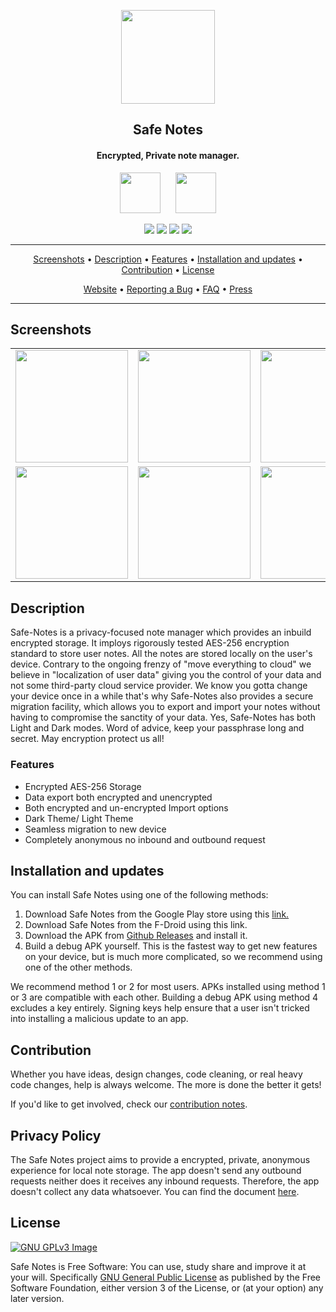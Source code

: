 <p align="center"><a href="https://github.com/keshav-space/safe_notes"><img src="https://raw.githubusercontent.com/keshav-space/safe_notes/main/assets/splash.png" width="150"></a></p> 
<h2 align="center"><b>Safe Notes</b></h2>
<h4 align="center">Encrypted, Private note manager.</h4>

<p align="center"><a href="https://play.google.com/store/apps/details?id=com.trisven.safenotes"><img src="https://raw.githubusercontent.com/keshav-space/safe_notes/main/assets/get-it-on-google-play-badge.png" height='65px' ></a>&nbsp;&nbsp;&nbsp;&nbsp;&nbsp;&nbsp;<a href="f-droid url"><img src="https://raw.githubusercontent.com/keshav-space/safe_notes/main/assets/get-it-on-f-droid-badge.png" height='65px'></a></p>



<p align="center">
<a href="https://github.com/keshav-space/safe_notes/releases" alt="GitHub release"><img src="https://img.shields.io/github/v/release/keshav-space/safe_notes" ></a>
<a href="https://www.gnu.org/licenses/gpl-3.0" alt="License: GPLv3"><img src="https://img.shields.io/badge/License-GPL%20v3-blue.svg"></a>
<a href="https://github.com/keshav-space/safe_notes/actions/" alt="Build Status"><img src="https://github.com/keshav-space/safe_notes/actions/workflows/flutter-ci.yml/badge.svg"></a>
<a href="https://matrix.to/#/#safenotes:matrix.org" alt="Matrix channel: #safenotes"><img src="https://img.shields.io/matrix/safenotes:matrix.org"></a>

</p>
<hr>
<p align="center"><a href="#screenshots">Screenshots</a> &bull; <a href="#description">Description</a> &bull; <a href="#features">Features</a> &bull; <a href="#installation-and-updates">Installation and updates</a> &bull; <a href="#contribution">Contribution</a> <!-- &bull; <a href="#donate">Donate</a> --> &bull; <a href="#license">License</a></p>
<p align="center"><a href="https://keshav-space.github.io/safe_notes">Website</a> &bull; <a href="https://keshav-space.github.io/safe_notes/bug-reporting.html">Reporting a Bug</a> &bull; <a href="https://github.com/keshav-space/safe_notes">FAQ</a> &bull; <a href="https://github.com/keshav-space/safe_notes">Press</a></p>
<hr>



## Screenshots

| | | | |
|:-------------------------:|:-------------------------:|:-------------------------:|:-------------------------:|
|<img src="https://raw.githubusercontent.com/keshav-space/safe_notes/main/fastlane/metadata/android/en-US/images/phoneScreenshots/shot_02.png" width="180">|<img src="https://raw.githubusercontent.com/keshav-space/safe_notes/main/fastlane/metadata/android/en-US/images/phoneScreenshots/shot_03.png" width="180">|<img src="https://raw.githubusercontent.com/keshav-space/safe_notes/main/fastlane/metadata/android/en-US/images/phoneScreenshots/shot_04.png" width=180>|<img src="https://raw.githubusercontent.com/keshav-space/safe_notes/main/fastlane/metadata/android/en-US/images/phoneScreenshots/shot_05.png" width=180>| 
|<img src="https://raw.githubusercontent.com/keshav-space/safe_notes/main/fastlane/metadata/android/en-US/images/phoneScreenshots/shot_06.png" width=180>|<img src="https://raw.githubusercontent.com/keshav-space/safe_notes/main/fastlane/metadata/android/en-US/images/phoneScreenshots/shot_08.png" width=180>|<img src="https://raw.githubusercontent.com/keshav-space/safe_notes/main/fastlane/metadata/android/en-US/images/phoneScreenshots/shot_09.png" width=180>|<img src="https://raw.githubusercontent.com/keshav-space/safe_notes/main/fastlane/metadata/android/en-US/images/phoneScreenshots/shot_07.png" width=180>|
 
<!-- [<img src="fastlane/metadata/android/en-US/images/phoneScreenshots/shot_01.png" width=180>](fastlane/metadata/android/en-US/images/phoneScreenshots/shot_01.png)
[<img src="fastlane/metadata/android/en-US/images/phoneScreenshots/shot_09.png" width=160>](fastlane/metadata/android/en-US/images/phoneScreenshots/shot_09.png)
[<img src="fastlane/metadata/android/en-US/images/phoneScreenshots/shot_10.png" width=160>](fastlane/metadata/android/en-US/images/phoneScreenshots/shot_10.png)
[<img src="fastlane/metadata/android/en-US/images/phoneScreenshots/shot_11.png" width=405>](fastlane/metadata/android/en-US/images/phoneScreenshots/shot_11.png)
[<img src="fastlane/metadata/android/en-US/images/phoneScreenshots/shot_12.png" width=405>](fastlane/metadata/android/en-US/images/phoneScreenshots/shot_12.png) -->

## Description

Safe-Notes is a privacy-focused note manager which provides an inbuild encrypted storage. It imploys rigorously tested  AES-256 encryption standard to store user notes. All the notes are stored locally on the user's device. Contrary to the ongoing frenzy of "move everything to cloud" we believe in "localization of user data" giving you the control of your data and not some third-party cloud service provider.
We know you gotta change your device once in a while that's why Safe-Notes also provides a secure migration facility, which allows you to export and import your notes without having to compromise the sanctity of your data. Yes, Safe-Notes has both Light and Dark modes. Word of advice, keep your passphrase long and secret. May encryption protect us all!

### Features

* Encrypted AES-256 Storage
* Data export both encrypted and unencrypted
* Both encrypted and un-encrypted Import options
* Dark Theme/ Light Theme
* Seamless migration to new device
* Completely anonymous no inbound and outbound request

<!-- Hidden span to keep old links compatible. -->
<span id="updates"></span>

## Installation and updates
You can install Safe Notes using one of the following methods:
 1. Download Safe Notes from the Google Play store using this [link.](https://play.google.com/store/apps/details?id=com.trisven.safenotes)
 2. Download Safe Notes from the F-Droid using this link.
 3. Download the APK from [Github Releases](https://github.com/keshav-space/safe_notes/releases) and install it.
 4. Build a debug APK yourself. This is the fastest way to get new features on your device, but is much more complicated, so we recommend using one of the other methods.

We recommend method 1 or 2 for most users. APKs installed using method 1 or 3 are compatible with each other. Building a debug APK using method 4 excludes a key entirely. Signing keys help ensure that a user isn't tricked into installing a malicious update to an app.


## Contribution
Whether you have ideas, design changes, code cleaning, or real heavy code changes, help is always welcome.
The more is done the better it gets!

If you'd like to get involved, check our [contribution notes](.github/CONTRIBUTING.md).

## Privacy Policy

The Safe Notes project aims to provide a encrypted, private, anonymous experience for local note storage. The app doesn't send any outbound requests neither does it receives any inbound requests. Therefore, the app doesn't collect any data whatsoever. You can find the document [here](./privacy-policy.md).

## License
[![GNU GPLv3 Image](https://www.gnu.org/graphics/gplv3-127x51.png)](https://www.gnu.org/licenses/gpl-3.0.en.html)  

Safe Notes is Free Software: You can use, study share and improve it at your
will. Specifically 
[GNU General Public License](https://www.gnu.org/licenses/gpl.html) as
published by the Free Software Foundation, either version 3 of the License, or
(at your option) any later version.  






<!-- ## Welcome to GitHub Pages

You can use the [editor on GitHub](https://github.com/keshav-space/safe_notes/edit/gh-pages/index.md) to maintain and preview the content for your website in Markdown files.

Whenever you commit to this repository, GitHub Pages will run [Jekyll](https://jekyllrb.com/) to rebuild the pages in your site, from the content in your Markdown files.

### Markdown

Markdown is a lightweight and easy-to-use syntax for styling your writing. It includes conventions for

```markdown
Syntax highlighted code block

# Header 1
## Header 2
### Header 3

- Bulleted
- List

1. Numbered
2. List

**Bold** and _Italic_ and `Code` text

[Link](url) and ![Image](src)
```

For more details see [GitHub Flavored Markdown](https://guides.github.com/features/mastering-markdown/).

### Jekyll Themes

Your Pages site will use the layout and styles from the Jekyll theme you have selected in your [repository settings](https://github.com/keshav-space/safe_notes/settings/pages). The name of this theme is saved in the Jekyll `_config.yml` configuration file.

### Support or Contact

Having trouble with Pages? Check out our [documentation](https://docs.github.com/categories/github-pages-basics/) or [contact support](https://support.github.com/contact) and we’ll help you sort it out. -->
